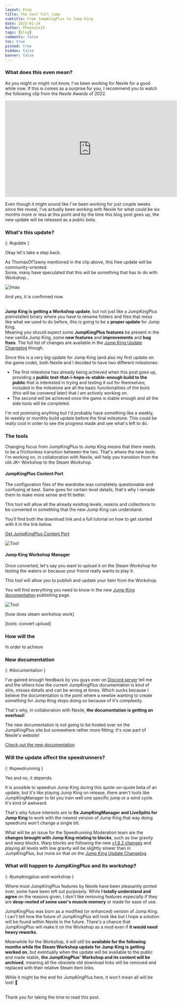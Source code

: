```yaml
---
layout: blog
title: The next full jump
subtitle: From JumpKingPlus to Jump King
date: 2023-01-24
Author: Phoenixx19
tags: [blog]
comments: false
toc: true
pinned: true
hidden: false
banner: false
---
```


<!-- more -->

### What does this even mean?

As you might or might not know, I've been working for Nexile for a good while now. If this is comes as a surprise for you, I recommend you to watch the following clip from the *Nexile Awards* of 2022.

<div class="frame-container"><iframe width="560" height="315" src="https://www.youtube.com/embed/tAWlGysHZhE?clip=UgkxCJz6z98xU6O-d_c3nGDNOCtTuuyiXUlU&amp;clipt=EK6vCBiFxQo" title="YouTube video player" frameborder="0" allow="accelerometer; autoplay; clipboard-write; encrypted-media; gyroscope; picture-in-picture; web-share" allowfullscreen></iframe></div>

Even though it might sound like I've been working for just couple weeks since the reveal, I've actually been working with Nexile for what could be six months more or less at this point and by the time this blog post goes up, the new update will be released as a public beta.

### What's this update?
{: #update }

Okay let's take a step back.

As ThomasOfTawny mentioned in the clip above, this free update will be community-oriented.<br>Some, many have speculated that this will be something that has to do with Workshop...

![lmao](/images/blog3-1.png)

And yes, it is confirmed now.
<br><br>

**Jump King is getting a Workshop update**, but not just like a JumpKingPlus preinstalled binary where you have to rename folders and files that mess like what we used to do before, this is going to be a **proper update** for Jump King.<br>Meaning you should expect some **JumpKingPlus features** be present in the new vanilla Jump King, some **new features** and **improvements** and **bug fixes**. The full list of changes are available in the [Jump King Update Changelog]() though.

Since this is a very big update for Jump King (and also my first update on the game code), both Nexile and I decided to have two different milestones:
- The first milestone has already being achieved when this post goes up, providing a **public test-that-i-hope-is-stable-enough build to the public** that is interested in trying and testing it out for themselves; included in the milestone are all the basic functionalities of the tools (this will be convered later) that I am actively working on.
- The second will be achieved once the game is stable enough and all the side tools will be completed.

I'm not promising anything but I'd probably have something like a weekly, bi-weekly or monthly build update before the final milestone. This could be really cool in order to see the progress made and see what's left to do.

### The tools
Changing focus from JumpKingPlus to Jump King means that there needs to be a frictionless transition between the two. That's where the new tools I'm working on, in collaboration with Nexile, will help you transition from the old JK+ Workshop to the Steam Workshop.

#### JumpKingPlus Content Port

The configuration files of the wardrobe was completely questionable and confusing at best. Same goes for certain level details, that's why I remade them to make more sense and fit better. 

This tool will allow all the already existing levels, reskins and collections to be converted in something that the new Jump King can understand.

You'll find both the download link and a full tutorial on how to get started with it in the link below.

<a href="/porting" target="_blank">Get JumpKingPlus Content Port <ion-icon name="open"></ion-icon></a>

![Tool](/images/ContentPort.png)

#### Jump King Workshop Manager

Once converted, let's say you want to upload it on the Steam Workshop for testing the waters or because your friend really wants to play it.

This tool will allow you to publish and update your item from the Workshop.

You will find everything you need to know in the new [Jump King documentation](#new-documentation) publishing page.

![Tool](https://sunny-madeleine-7248c5.netlify.app/images/publishing/Step4.png)


[how does steam workshop work]

[tools: convert upload]
### How will the 
In order to achieve

### New documentation
{: #documentation }

I've gained enough feedback by you guys over on [Discord server](https://discord.gg/{{site.footer-links.discord}}) tell me and the others how the current JumpKingPlus documentation is kind of slim, misses details and can be wrong at times. Which sucks because I believe the documentation is the point where a newbie wanting to create something for Jump King stops doing so because of it's complexity.

That's why, in collaboration with Nexile, **the documentation is getting an overhaul**!

The new documentation is not going to be hosted over on the JumpKingPlus site but somewhere rather more fitting; it's now part of Nexile's website!

<a href="https://sunny-madeleine-7248c5.netlify.app" target="_blank">Check out the new documentation <ion-icon name="open"></ion-icon></a>

<!-- ![New documentation]() -->

### Will the update affect the speedrunners?
{: #speedrunning }

Yes and no, it depends.

It is possible to speedrun Jump King during this quote-on-quote beta of an update, but it's like playing Jump King on release, there aren't tools like JumpKingManager to let you train well one specific jump or a wind cycle. It's kind of awkward.

That's why future interests are to **fix JumpKingManager and LiveSplits for Jump King** to work with the newest version of Jump King that way doing speedruns won't change a single bit.

What will be an issue for the Speedrunning Moderation team are the **changes brought with Jump King relating to blocks**, such as low gravity and warp blocks. Warp blocks are following the new [v1.8.2 changes](/publicv182) and playing all levels with low gravity will be slightly slower than in JumpKingPlus, but more on that on the [Jump King Update Changelog]().

### What will happen to JumpKingPlus and its workshop?
{: #jumpkingplus-and-workshop }

Where most JumpKingPlus features by Nexile have been pleasantly ported over, some have been left out purposely. While **I totally understand and agree** on the reasons given, I don't like removing features especially if they are **deep-rooted of some user's muscle memory** or made for ease of use.

JumpKingPlus was born as a modified (or enhanced) version of Jump King. I can't tell how the future of JumpKingPlus will look like but I hope a solution will be found within Nexile in the future. There's a chance that JumpKingPlus will make it on the Workshop as a mod even if **it would need heavy reworks**.

Meanwhile for the Workshop, it will still be **available for the following months while the Steam Workshop update for Jump King is getting worked on**, but eventually when the update will be available to the public and made stable, **the JumpKingPlus' Workshop and its content will be archived**, meaning all the obsolete old download links will be removed and replaced with their relative Steam Item links. 

While it might be the end for JumpKingPlus here, it won't mean all will be lost! 🙂

<br>
Thank you for taking the time to read this post.
